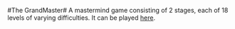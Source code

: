 #The GrandMaster#
A mastermind game consisting of 2 stages, each of 18 levels of varying difficulties. It can be played [here](https://thegrandmaster.eu).
